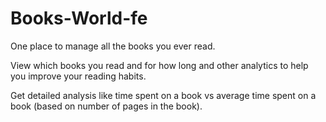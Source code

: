 # Books-World-fe

One place to manage all the books you ever read.

View which books you read and for how long and other analytics to help you improve your reading habits.

Get detailed analysis like time spent on a book vs average time spent on a book (based on number of pages in the book).
